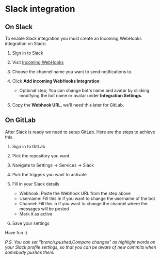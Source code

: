 # Slack integration

## On Slack

To enable Slack integration you must create an Incoming WebHooks integration on Slack:

1.  [Sign in to Slack](https://slack.com/signin)

1.  Visit [Incoming WebHooks](https://my.slack.com/services/new/incoming-webhook/)

1.  Choose the channel name you want to send notifications to.

1.  Click **Add Incoming WebHooks Integration**
    - Optional step; You can change bot's name and avatar by clicking modifying the bot name or avatar under **Integration Settings**.

1. Copy the **Webhook URL**, we'll need this later for GitLab.


## On GitLab

After Slack is ready we need to setup GitLab. Here are the steps to achieve this.

1.  Sign in to GitLab

1.  Pick the repository you want.

1.  Navigate to Settings -> Services -> Slack

1. Pick the triggers you want to activate

1.  Fill in your Slack details
    - Webhook: Paste the Webhook URL from the step above
    - Username: Fill this in if you want to change the username of the bot
    - Channel: Fill this in if you want to change the channel where the messages will be posted
    - Mark it as active
    
1. Save your settings

Have fun :)

*P.S. You can set "branch,pushed,Compare changes" as highlight words on your Slack profile settings, so that you can be aware of new commits when somebody pushes them.*
